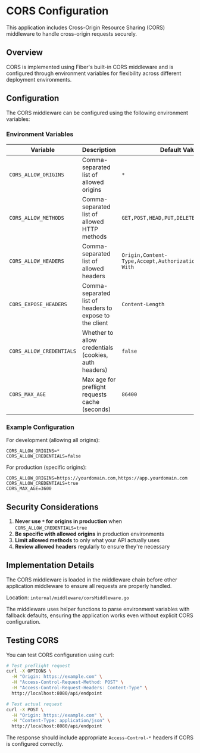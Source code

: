# CORS Configuration

This application includes Cross-Origin Resource Sharing (CORS) middleware to handle cross-origin requests securely.

## Overview

CORS is implemented using Fiber's built-in CORS middleware and is configured through environment variables for flexibility across different deployment environments.

## Configuration

The CORS middleware can be configured using the following environment variables:

### Environment Variables

| Variable | Description | Default Value | Example |
|----------|-------------|---------------|---------|
| `CORS_ALLOW_ORIGINS` | Comma-separated list of allowed origins | `*` | `https://example.com,https://app.example.com` |
| `CORS_ALLOW_METHODS` | Comma-separated list of allowed HTTP methods | `GET,POST,HEAD,PUT,DELETE,PATCH,OPTIONS` | `GET,POST,PUT,DELETE` |
| `CORS_ALLOW_HEADERS` | Comma-separated list of allowed headers | `Origin,Content-Type,Accept,Authorization,X-Requested-With` | `Origin,Content-Type,Authorization` |
| `CORS_EXPOSE_HEADERS` | Comma-separated list of headers to expose to the client | `Content-Length` | `Content-Length,X-Total-Count` |
| `CORS_ALLOW_CREDENTIALS` | Whether to allow credentials (cookies, auth headers) | `false` | `true` |
| `CORS_MAX_AGE` | Max age for preflight requests cache (seconds) | `86400` | `3600` |

### Example Configuration

For development (allowing all origins):
```env
CORS_ALLOW_ORIGINS=*
CORS_ALLOW_CREDENTIALS=false
```

For production (specific origins):
```env
CORS_ALLOW_ORIGINS=https://yourdomain.com,https://app.yourdomain.com
CORS_ALLOW_CREDENTIALS=true
CORS_MAX_AGE=3600
```

## Security Considerations

1. **Never use `*` for origins in production** when `CORS_ALLOW_CREDENTIALS=true`
2. **Be specific with allowed origins** in production environments
3. **Limit allowed methods** to only what your API actually uses
4. **Review allowed headers** regularly to ensure they're necessary

## Implementation Details

The CORS middleware is loaded in the middleware chain before other application middleware to ensure all requests are properly handled.

Location: `internal/middleware/corsMiddleware.go`

The middleware uses helper functions to parse environment variables with fallback defaults, ensuring the application works even without explicit CORS configuration.

## Testing CORS

You can test CORS configuration using curl:

```bash
# Test preflight request
curl -X OPTIONS \
  -H "Origin: https://example.com" \
  -H "Access-Control-Request-Method: POST" \
  -H "Access-Control-Request-Headers: Content-Type" \
  http://localhost:8080/api/endpoint

# Test actual request
curl -X POST \
  -H "Origin: https://example.com" \
  -H "Content-Type: application/json" \
  http://localhost:8080/api/endpoint
```

The response should include appropriate `Access-Control-*` headers if CORS is configured correctly.